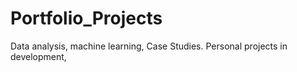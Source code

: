 # Portfolio_Projects
Data analysis, machine learning, Case Studies.
Personal projects in development,
